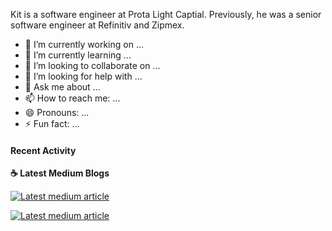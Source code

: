 Kit is a software engineer at Prota Light Captial. Previously, he was a senior software engineer at Refinitiv and Zipmex.


- 🔭 I’m currently working on ...
- 🌱 I’m currently learning ...
- 👯 I’m looking to collaborate on ...
- 🤔 I’m looking for help with ...
- 💬 Ask me about ...
- 📫 How to reach me: ...
- 😄 Pronouns: ...
- ⚡ Fun fact: ...


#### Recent Activity

<p><b> &#9749; Latest Medium Blogs</b></p>

<a target="_blank" href="https://github-readme-medium-recent-article.vercel.app/medium/@ktantikarun/0"><img src="https://github-readme-medium-recent-article.vercel.app/medium/@ktantikarun/0" alt="Latest medium article">

<a target="_blank" href="https://github-readme-medium-recent-article.vercel.app/medium/@ktantikarun/1"><img src="https://github-readme-medium-recent-article.vercel.app/medium/@ktantikarun/1" alt="Latest medium article"> </a>
